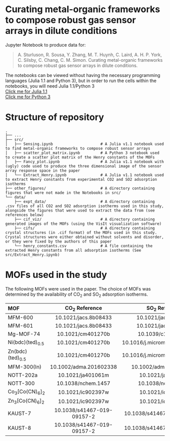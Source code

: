 # Curating metal-organic frameworks to compose robust gas sensor arrays in dilute conditions

Jupyter Notebook to produce data for:

> A. Sturluson, R. Sousa, Y. Zhang, M. T. Huynh, C. Laird, A. H. P. York, C. Silsby, C. Chang, C. M. Simon. Curating metal-organic frameworks to compose robust gas sensor arrays in dilute conditions.

The notebooks can be viewed without having the necessary programming languages (Julia 1.1 and Python 3), but in order to run the cells within the notebooks, you will need Julia 1.1/Python 3</br>
[Click me for Julia 1.1](https://julialang.org/)</br>
[Click me for Python 3](https://www.python.org/)</br>
# Structure of repository
```
.
├── ...
├── src/
│   ├── Sensing.ipynb                     # A Julia v1.1 notebook used to find metal-organic frameworks to compose robust sensor arrays
│   ├── scatter_plot_matrix.ipynb         # A Python 3 notebook used to create a scatter plot matrix of the Henry constants of the MOFs
│   ├── Fancy_plot.ipynb                  # A Julia v1.1 notebook with (ugly) code used to produce the three dimensional image of the sensor array response space in the paper
│   └── Extract_Henry.ipynb               # A Julia v1.1 notebook used to extract Henry constants from experimental CO2 and SO2 adsorption isotherms
├── other_figures/                        # A directory containing figures that were not made in the Notebooks in src/
└── data/
    ├── expt_data/                        # A directory containing .csv files of all CO2 and SO2 adsorption isotherms used in this study, alongside the figures that were used to extract the data from (see references below)
    ├── cif_viz/                          # A directory containing generated images of the MOFs (using the VisIt visualization software)
    ├── cifs/                             # A directory containing crystal structures (in .cif format) of the MOFs used in this study. Crystal structures were either obtained without solvents and disorder, or they were fixed by the authors of this paper
    └── henry_constants.csv               # A file containing the extracted Henry constants from all adsorption isotherms (See src/Extract_Henry.ipynb)
```

# MOFs used in the study
The following MOFs were used in the paper. The choice of MOFs was determined by the availability of CO<sub>2</sub> and SO<sub>2</sub> adsorption isotherms.

| MOF | CO<sub>2</sub> Reference | SO<sub>2</sub> Reference |
| :--- |    :----:      | :----:         |
|MFM-600| 10.1021/jacs.8b08433 | 10.1021/jacs.8b08433 |
|MFM-601| 10.1021/jacs.8b08433 | 10.1021/jacs.8b08433 |
|Mg-MOF-74| 10.1021/cm401270b | 10.1039/c1ee01720a |
|Ni(bdc)(ted)<sub>0.5</sub>| 10.1021/cm401270b | 10.1016/j.micromeso.2009.11.026 |
|Zn(bdc)(ted)<sub>0.5</sub>| 10.1021/cm401270b | 10.1016/j.micromeso.2009.11.026 |
|MFM-300(In)| 10.1002/adma.201602338 | 10.1002/adma.201602338 |
|NOTT-202a | 10.1021/ja401061m | 10.1021/ja401061m |
|NOTT-300 | 10.1038/nchem.1457 | 10.1038/nchem.1457 |
|Co<sub>3</sub>[Co(CN)<sub>6</sub>]<sub>2</sub> | 10.1021/ic902397w | 10.1021/ic902397w |
|Zn<sub>3</sub>[Co(CN)<sub>6</sub>]<sub>2</sub> | 10.1021/ic902397w | 10.1021/ic902397w |
|KAUST-7 | 10.1038/s41467-019-09157-2 | 10.1038/s41467-019-09157-2 |
|KAUST-8 | 10.1038/s41467-019-09157-2 | 10.1038/s41467-019-09157-2 |

 
